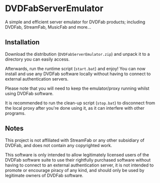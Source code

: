 # DVDFabServerEmulator

A simple and efficient server emulator for DVDFab products; including DVDFab, StreamFab, MusicFab and more...

## Installation

Download the distribution (`DVDFabServerEmulator.zip`) and unpack it to a directory you can easily access.

Afterwards, run the runtime script (`start.bat`) and enjoy! You can now install and use any DVDFab software locally without having to connect to external authentication servers.

Please note that you will need to keep the emulator/proxy running whilst using DVDFab software.

It is recommended to run the clean-up script (`stop.bat`) to disconnect from the local proxy after you're done using it, as it can interfere with other programs.

## Notes

This project is not affiliated with StreamFab or any other subsidiary of DVDFab, and does not contain any copyrighted work.

This software is only intended to allow legitimately licensed users of the DVDFab software suite to use their rightfully purchased software without having to connect to an external authentication server, it is not intended to promote or encourage piracy of any kind, and should only be used by legitimate owners of DVDFab software.
